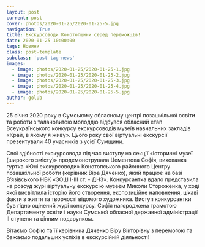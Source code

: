 ```yaml
---
layout: post
current: post
cover: photos/2020-01-25/2020-01-25-5.jpg
navigation: True
title: Екскурсоводи Конотопщини серед переможців!
date: 2020-01-25 10:00:00
tags: Новини
class: post-template
subclass: 'post tag-news'
images:
  - image: photos/2020-01-25/2020-01-25-1.jpg
  - image: photos/2020-01-25/2020-01-25-2.jpg
  - image: photos/2020-01-25/2020-01-25-3.jpg
  - image: photos/2020-01-25/2020-01-25-4.jpg
  - image: photos/2020-01-25/2020-01-25-5.jpg
author: golub
---
```


25 січня 2020 року в Сумському обласному центрі позашкільної освіти та роботи з талановитою молоддю відбувся обласний етап Всеукраїнського конкурсу екскурсоводів музеїв навчальних закладів «Край, в якому я живу». Цього року свої віртуальні екскурсії презентували 40 учасників з усієї Сумщини.

Свої здібності екскурсовода під час виступу на секції «Історичні музеї (широкого змісту)» продемонструвала Цементова Софія, вихованка гуртка «Юні екскурсоводи» Конотопського районного Центру позашкільної роботи (керівник Віра Дяченко), який працює на базі В’язівського НВК «ЗОШ І-ІІІ ст. - ДНЗ». Конкурсантка вдало представила на розсуд журі віртуальну екскурсію музеєм Миколи Стороженка, у ході якої висвітлила історію його створення, експозиційне наповнення, цікаві факти з життя та творчості відомого художника. Виступ конкурсантки був гідно оцінений журі конкурсу. Софія нагороджена грамотою Департаменту освіти і науки Сумської обласної державної адміністрації ІІ ступеня та цінним подарунком.

Вітаємо Софію та її керівника Дяченко Віру Вікторівну з перемогою та бажаємо подальших успіхів в екскурсійній діяльності!
